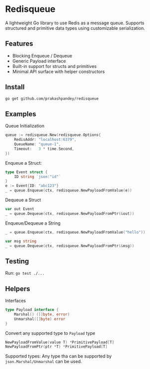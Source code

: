 # Redisqueue

A lightweight Go library to use Redis as a message queue. Supports structured and primitive data types using customizable serialization.

## Features

- Blocking Enqueue / Dequeue
- Generic Payload interface
- Built-in support for structs and primitives
- Minimal API surface with helper constructors

## Install 

```sh
go get github.com/prakashpandey/redisqueue
```

## Examples

Queue Initialization

```go
queue := redisqueue.New(redisqueue.Options{
    RedisAddr: "localhost:6379",
    QueueName: "queue-1",
    Timeout:   3 * time.Second,
})
```

Enqueue a Struct:

```go
type Event struct {
    ID string `json:"id"`
}
e := Event{ID: "abc123"}
_ = queue.Enqueue(ctx, redisqueue.NewPayloadFromValue(e))
```

Dequeue a Struct

```go
var out Event
_ = queue.Dequeue(ctx, redisqueue.NewPayloadFromPtr(&out))
```

Enqueue/Dequeue a String

```go
_ = queue.Enqueue(ctx, redisqueue.NewPayloadFromValue("hello"))

var msg string
_ = queue.Dequeue(ctx, redisqueue.NewPayloadFromPtr(&msg))
```

## Testing 

Run: `go test ./...`

## Helpers

Interfaces

```go
type Payload interface {
    Marshal() ([]byte, error)
    Unmarshal([]byte) error
}
```

Convert any supported type to `Payload` type

```go
NewPayloadFromValue(value T) *PrimitivePayload[T]
NewPayloadFromPtr(ptr *T) *PrimitivePayload[T]
```

Supported types: Any type tha can be supported by `json.Marshal/Unmarshal` can be used.